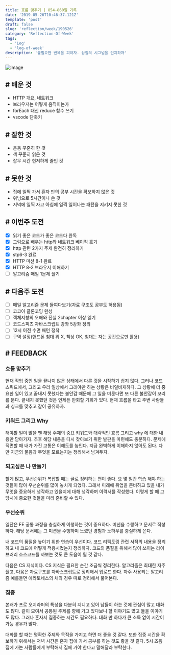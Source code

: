 ```yaml
---
title: 흐름 맞추기 | 854-860일 기록
date: '2019-05-26T10:46:37.121Z'
template: 'post'
draft: false
slug: 'reflection/week/190526'
category: 'Reflection-Of-Week'
tags:
  - 'Log'
  - 'log-of-week'
description: '불필요한 반복을 피하자. 삽질의 시그널을 인지하자'
---
```


![image](https://user-images.githubusercontent.com/35516239/58388207-ca3c4100-8056-11e9-9d52-ad13587ddb55.png)

## # **배운 것**

- HTTP 개요, 네트워크
- 브라우저는 어떻게 움직이는가
- forEach 대신 reduce 함수 쓰기
- vscode 단축키

## **# 잘한 것**

- 운동 꾸준히 한 것
- 책 꾸준히 읽은 것
- 잡무 시간 현저하게 줄인 것

## **# 못한 것**

- 집에 일찍 가서 혼자 만의 공부 시간을 확보하지 않은 것
- 위닝으로 5시간이나 쓴 것
- 저녁에 일찍 자고 아침에 일찍 일어나는 패턴을 지키지 못한 것

## **# 이번주 도전**

- [x] 읽기 좋은 코드가 좋은 코드다 완독
- [x] 그림으로 배우는 http와 네트워크 베이직 훓기
- [x] http 관련 2가지 주제 완전히 정리하기
- [x] stp6-3 완료
- [x] HTTP 미션 8-1 완료
- [x] HTTP 8-2 브라우저 이해하기
- [ ] 알고리즘 매일 1문제 풀기

## **# 다음주 도전**

- [ ] 매일 알고리즘 문제 들여다보기(자료 구조도 공부도 허용됨)
- [ ] 코코아 클론코딩 완성
- [ ] 객체지향의 오해와 진실 2chapter 이상 읽기
- [ ] 코드스피츠 자바스크립트 강좌 5강좌 정리
- [ ] 12시 이전 수면 패턴 정착
- [ ] 구역 설정(핸드폰 침대 위 X, 책상 OK, 침대는 자는 공간으로만 활용)

## # FEEDBACK

### 흐름 맞추기

현재 작업 중인 일을 끝나지 않은 상태에서 다른 것을 시작하기 쉽지 않다. 그러나 코드스쿼드에서, 그리고 우리 일상에서 그래야만 하는 상황은 비일비재하다. 그 상황에 더 중요한 일이 있고 끝내지 못했다는 불안감 때문에 그 일을 미룬다면 또 다른 불안감이 꼬리를 문다. 끝내지 못했던 것은 언제든 만회할 기회가 있다. 현재 흐름을 타고 주변 사람들과 싱크를 맞추고 같이 공유하자.

### 키워드 그리고 Why

해야할 일이 많을 땐 해당 주제의 중요 키워드와 대략적인 흐름 그리고 why 에 대한 내용만 담아가자. 추후 해당 내용을 다시 찾아보기 위한 발판을 마련해도 충분하다. 문제에 직면할 때 내가 가진 고통은 이해도를 높인다. 지금 완벽하게 이해하지 않아도 된다. 다만 지금의 물음과 무엇을 모르는지는 정리해서 남겨두자.

### 되고싶은 나 만들기

할게 많고, 우선순위가 복잡할 때는 글로 정리하는 편이 좋다. 요 몇 일간 학습 해야 하는 것들이 많아 우선순위를 많이 놓치게 되었다. 그래서 미래에 취업을 준비하고 있을 내가 무엇을 중요하게 생각하고 있을지에 대해 생각하며 이력서를 작성했다. 이렇게 할 때 그 당시에 중요한 것들을 미리 준비할 수 있다.

### 우선순위

일단은 FE 공통 과정을 충실하게 이행하는 것이 중요하다. 미션을 수행하고 문서로 작성하자. 해당 문서에는 그 미션을 수행하며 느꼈던 경험과 노하우를 충실하게 쓴다.

내 코드의 품질을 높이기 위한 연습이 우선이다. 코드 리펙토링 관련 서적의 내용을 정리하고 내 코드에 어떻게 적용시켰는지 정리하자. 코드의 품질을 위해서 많이 쓰이는 라이브러리 소스코드를 까보는 것도 큰 도움이 될 것 같다.

다음은 CS 지식이다. CS 지식은 필요한 순간 조금씩 정리한다. 알고리즘은 최대한 자주 풀고, 다음은 자료구조를 자바스크립트로 정리해서 업로드 한다. 자주 사용되는 알고리즘 예를들면 에라토네스의 채의 경우 따로 정리해서 풀어본다.

### 집중

본래가 프로 오지라퍼의 특성을 다분히 지니고 있어 남들이 하는 것에 관심이 많고 대화도 많다. 같이 모여서 공통된 주제를 향해 가고 있다보니 할 이야기도 많고 들을 이야기도 많다. 그러나 혼자서 집중하는 시간도 필요하다. 대화 만 하다가 큰 소득 없이 시간이 가능 경우가 많다.

대화를 할 때는 명확한 주제와 목적을 가지고 하면 더 좋을 것 같다. 또한 집중 시간을 확보하기 위해서는 저녁 시간은 혼자 집에 가서 공부를 하는 것도 좋을 것 같다. 5시 즈음 집에 가는 사람들에게 부탁해서 집에 가야 한다고 말해달라 부탁한다.
